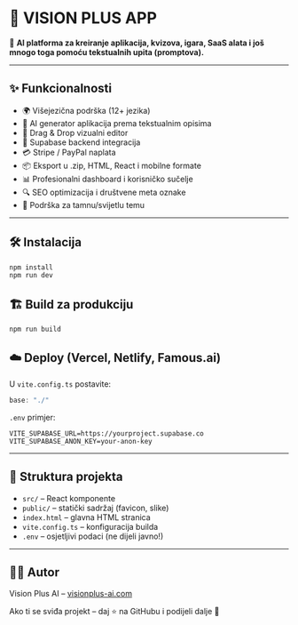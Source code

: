 
# 🚀 VISION PLUS APP

🎯 **AI platforma za kreiranje aplikacija, kvizova, igara, SaaS alata i još mnogo toga pomoću tekstualnih upita (promptova).**

---

## ✨ Funkcionalnosti

- 🌍 Višejezična podrška (12+ jezika)
- 🤖 AI generator aplikacija prema tekstualnim opisima
- 🧩 Drag & Drop vizualni editor
- 🧠 Supabase backend integracija
- 💳 Stripe / PayPal naplata
- 📦 Eksport u .zip, HTML, React i mobilne formate
- 📊 Profesionalni dashboard i korisničko sučelje
- 🔍 SEO optimizacija i društvene meta oznake
- 🌙 Podrška za tamnu/svijetlu temu

---

## 🛠️ Instalacija

```bash
npm install
npm run dev
```

## 🏗️ Build za produkciju

```bash
npm run build
```

## ☁️ Deploy (Vercel, Netlify, Famous.ai)

U `vite.config.ts` postavite:

```ts
base: "./"
```

`.env` primjer:

```env
VITE_SUPABASE_URL=https://yourproject.supabase.co
VITE_SUPABASE_ANON_KEY=your-anon-key
```

---

## 📁 Struktura projekta

- `src/` – React komponente
- `public/` – statički sadržaj (favicon, slike)
- `index.html` – glavna HTML stranica
- `vite.config.ts` – konfiguracija builda
- `.env` – osjetljivi podaci (ne dijeli javno!)

---

## 👨‍💻 Autor

Vision Plus AI – [visionplus-ai.com](https://visionplus-ai.com)

Ako ti se sviđa projekt – daj ⭐ na GitHubu i podijeli dalje 🙌
